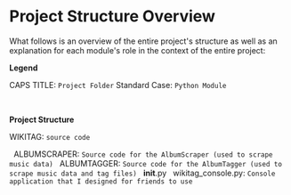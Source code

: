 # Project Structure Overview

What follows is an overview of the entire project's structure as well as an explanation for each module's role
in the context of the entire project:

**Legend**

CAPS TITLE: `Project Folder`
Standard Case: `Python Module`

&nbsp;

**Project Structure**

WIKITAG: `source code`

&nbsp; ALBUMSCRAPER: `Source code for the AlbumScraper (used to scrape music data)`
&nbsp; ALBUMTAGGER: `Source code for the AlbumTagger (used to scrape music data and tag files)`
&nbsp; __init__.py
&nbsp; wikitag_console.py: `Console application that I designed for friends to use`

















































